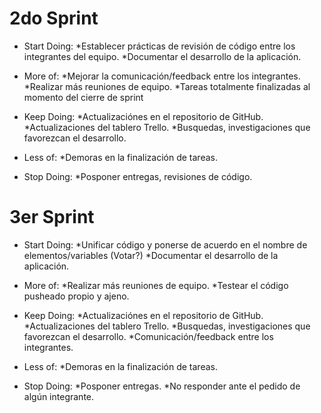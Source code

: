 # 2do Sprint

- Start Doing:
         *Establecer prácticas de revisión de código entre los integrantes del equipo.
           *Documentar el desarrollo de la aplicación.
          
- More of:
        *Mejorar la comunicación/feedback entre los integrantes.
        *Realizar más reuniones de equipo.
        *Tareas totalmente finalizadas al momento del cierre de sprint
  
- Keep Doing:
        *Actualizaciónes en el repositorio de GitHub.
        *Actualizaciones del tablero Trello.
        *Busquedas, investigaciones que favorezcan el desarrollo.
  
- Less of:
        *Demoras en la finalización de tareas.
  
- Stop Doing:
          *Posponer entregas, revisiones de código.



# 3er Sprint

- Start Doing:
        *Unificar código y ponerse de acuerdo en el nombre de elementos/variables (Votar?)
        *Documentar el desarrollo de la aplicación.
          
- More of:
        *Realizar más reuniones de equipo.
        *Testear el código pusheado propio y ajeno.
  
- Keep Doing:
        *Actualizaciónes en el repositorio de GitHub.
        *Actualizaciones del tablero Trello.
        *Busquedas, investigaciones que favorezcan el desarrollo.
        *Comunicación/feedback entre los integrantes.
  
- Less of:
        *Demoras en la finalización de tareas.
  
- Stop Doing:
        *Posponer entregas.
        *No responder ante el pedido de algún integrante.
